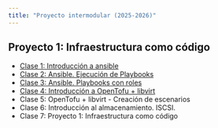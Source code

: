 ```yaml
---
title: "Proyecto intermodular (2025-2026)"
---
```


## Proyecto 1: Infraestructura como código

* [Clase 1: Introducción a ansible](2526/u1/clase1.html)
* [Clase 2: Ansible. Ejecución de Playbooks](2526/u1/clase2.html)
* [Clase 3: Ansible. Playbooks con roles](2526/u1/clase3.html)
* [Clase 4: Introducción a OpenTofu + libvirt](2526/u1/clase4.html)
* Clase 5: OpenTofu + libvirt - Creación de escenarios
* Clase 6: Introducción al almacenamiento. ISCSI.
* Clase 7: Proyecto 1: Infraestructura como código

<!--
## Proyecto 2: Escenario en OpenStack

* Escenario OpenStack (Parte 1)
* Escenario OpenStack (Parte 2)
* Vistas en el servidor DNS bind9. Instalación inicial
* Servidor DNS en el escenario de OpenStack (Parte 1)
* Servidor DNS en el escenario OpenStack (Parte 2)
* Servidor Web y base de datos en el escenario OpenStack
* Servidor de correos en el escenario OpenStack (Parte 1)
* Servidor de correos en el escenario OpenStack (Parte 2)

## Proyecto 3: Proyecto final

-->